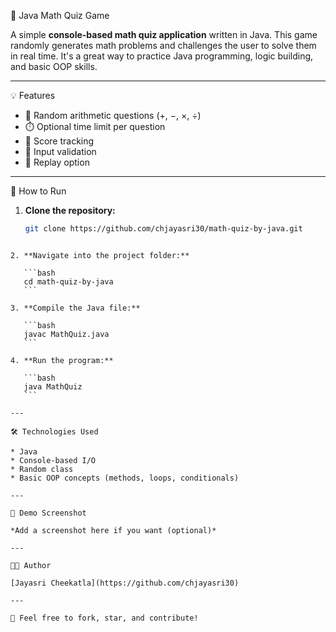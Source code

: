 🧠 Java Math Quiz Game

A simple **console-based math quiz application** written in Java. This game randomly generates math problems and challenges the user to solve them in real time. It's a great way to practice Java programming, logic building, and basic OOP skills.

---

💡 Features

- 🔢 Random arithmetic questions (+, −, ×, ÷)
- ⏱️ Optional time limit per question
- 🎯 Score tracking
- 🧪 Input validation
- 🔄 Replay option

---

📂 How to Run

1. **Clone the repository:**
   ```bash
   git clone https://github.com/chjayasri30/math-quiz-by-java.git
````

2. **Navigate into the project folder:**

   ```bash
   cd math-quiz-by-java
   ```

3. **Compile the Java file:**

   ```bash
   javac MathQuiz.java
   ```

4. **Run the program:**

   ```bash
   java MathQuiz
   ```

---

🛠️ Technologies Used

* Java
* Console-based I/O
* Random class
* Basic OOP concepts (methods, loops, conditionals)

---

📸 Demo Screenshot

*Add a screenshot here if you want (optional)*

---

🧑‍💻 Author

[Jayasri Cheekatla](https://github.com/chjayasri30)

---

🌟 Feel free to fork, star, and contribute!
